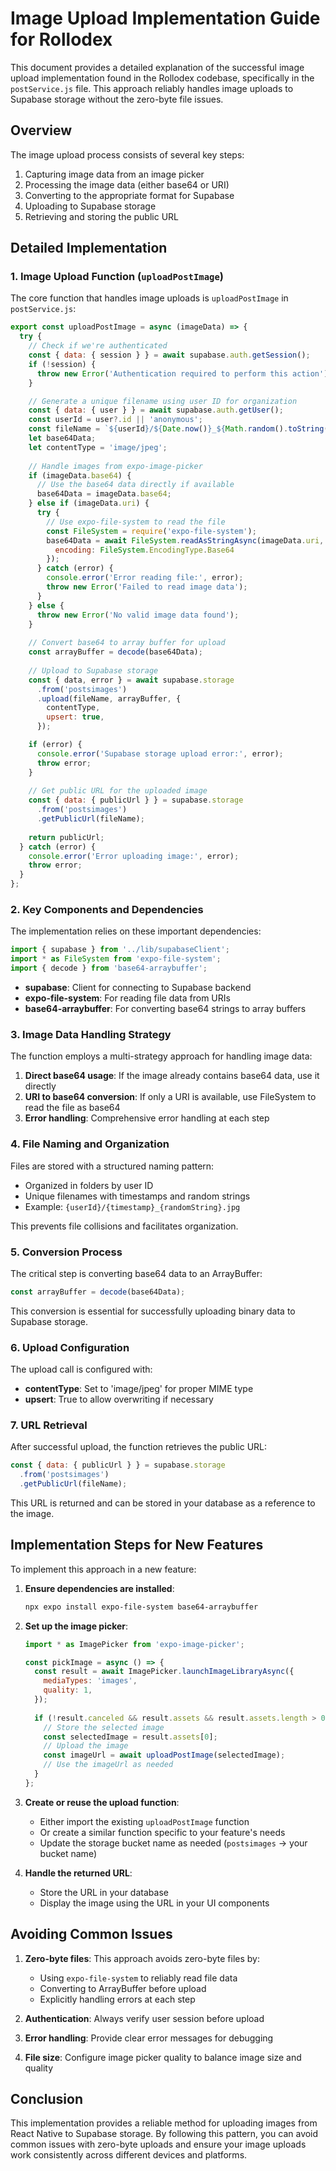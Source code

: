 # Image Upload Implementation Guide for Rollodex

This document provides a detailed explanation of the successful image upload implementation found in the Rollodex codebase, specifically in the `postService.js` file. This approach reliably handles image uploads to Supabase storage without the zero-byte file issues.

## Overview

The image upload process consists of several key steps:
1. Capturing image data from an image picker
2. Processing the image data (either base64 or URI)
3. Converting to the appropriate format for Supabase
4. Uploading to Supabase storage
5. Retrieving and storing the public URL

## Detailed Implementation

### 1. Image Upload Function (`uploadPostImage`)

The core function that handles image uploads is `uploadPostImage` in `postService.js`:

```javascript
export const uploadPostImage = async (imageData) => {
  try {
    // Check if we're authenticated
    const { data: { session } } = await supabase.auth.getSession();
    if (!session) {
      throw new Error('Authentication required to perform this action');
    }

    // Generate a unique filename using user ID for organization
    const { data: { user } } = await supabase.auth.getUser();
    const userId = user?.id || 'anonymous';
    const fileName = `${userId}/${Date.now()}_${Math.random().toString(36).substring(2, 10)}.jpg`;
    let base64Data;
    let contentType = 'image/jpeg';
    
    // Handle images from expo-image-picker
    if (imageData.base64) {
      // Use the base64 data directly if available
      base64Data = imageData.base64;
    } else if (imageData.uri) {
      try {
        // Use expo-file-system to read the file
        const FileSystem = require('expo-file-system');
        base64Data = await FileSystem.readAsStringAsync(imageData.uri, {
          encoding: FileSystem.EncodingType.Base64
        });
      } catch (error) {
        console.error('Error reading file:', error);
        throw new Error('Failed to read image data');
      }
    } else {
      throw new Error('No valid image data found');
    }
    
    // Convert base64 to array buffer for upload
    const arrayBuffer = decode(base64Data);
    
    // Upload to Supabase storage
    const { data, error } = await supabase.storage
      .from('postsimages')
      .upload(fileName, arrayBuffer, {
        contentType,
        upsert: true,
      });

    if (error) {
      console.error('Supabase storage upload error:', error);
      throw error;
    }
    
    // Get public URL for the uploaded image
    const { data: { publicUrl } } = supabase.storage
      .from('postsimages')
      .getPublicUrl(fileName);
      
    return publicUrl;
  } catch (error) {
    console.error('Error uploading image:', error);
    throw error;
  }
};
```

### 2. Key Components and Dependencies

The implementation relies on these important dependencies:

```javascript
import { supabase } from '../lib/supabaseClient';
import * as FileSystem from 'expo-file-system';
import { decode } from 'base64-arraybuffer';
```

- **supabase**: Client for connecting to Supabase backend
- **expo-file-system**: For reading file data from URIs
- **base64-arraybuffer**: For converting base64 strings to array buffers

### 3. Image Data Handling Strategy

The function employs a multi-strategy approach for handling image data:

1. **Direct base64 usage**: If the image already contains base64 data, use it directly
2. **URI to base64 conversion**: If only a URI is available, use FileSystem to read the file as base64
3. **Error handling**: Comprehensive error handling at each step

### 4. File Naming and Organization

Files are stored with a structured naming pattern:
- Organized in folders by user ID
- Unique filenames with timestamps and random strings
- Example: `{userId}/{timestamp}_{randomString}.jpg`

This prevents file collisions and facilitates organization.

### 5. Conversion Process

The critical step is converting base64 data to an ArrayBuffer:

```javascript
const arrayBuffer = decode(base64Data);
```

This conversion is essential for successfully uploading binary data to Supabase storage.

### 6. Upload Configuration

The upload call is configured with:
- **contentType**: Set to 'image/jpeg' for proper MIME type
- **upsert**: True to allow overwriting if necessary

### 7. URL Retrieval

After successful upload, the function retrieves the public URL:

```javascript
const { data: { publicUrl } } = supabase.storage
  .from('postsimages')
  .getPublicUrl(fileName);
```

This URL is returned and can be stored in your database as a reference to the image.

## Implementation Steps for New Features

To implement this approach in a new feature:

1. **Ensure dependencies are installed**:
   ```bash
   npx expo install expo-file-system base64-arraybuffer
   ```

2. **Set up the image picker**:
   ```javascript
   import * as ImagePicker from 'expo-image-picker';
   
   const pickImage = async () => {
     const result = await ImagePicker.launchImageLibraryAsync({
       mediaTypes: 'images',
       quality: 1,
     });
     
     if (!result.canceled && result.assets && result.assets.length > 0) {
       // Store the selected image
       const selectedImage = result.assets[0];
       // Upload the image
       const imageUrl = await uploadPostImage(selectedImage);
       // Use the imageUrl as needed
     }
   };
   ```

3. **Create or reuse the upload function**:
   - Either import the existing `uploadPostImage` function
   - Or create a similar function specific to your feature's needs
   - Update the storage bucket name as needed (`postsimages` → your bucket name)

4. **Handle the returned URL**:
   - Store the URL in your database
   - Display the image using the URL in your UI components

## Avoiding Common Issues

1. **Zero-byte files**: This approach avoids zero-byte files by:
   - Using `expo-file-system` to reliably read file data
   - Converting to ArrayBuffer before upload
   - Explicitly handling errors at each step

2. **Authentication**: Always verify user session before upload

3. **Error handling**: Provide clear error messages for debugging

4. **File size**: Configure image picker quality to balance image size and quality

## Conclusion

This implementation provides a reliable method for uploading images from React Native to Supabase storage. By following this pattern, you can avoid common issues with zero-byte uploads and ensure your image uploads work consistently across different devices and platforms.

